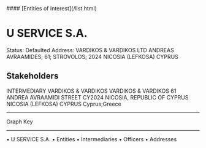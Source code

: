 <link rel="stylesheet" type="text/css" href="../../assets/style.css">
#### [Entities of Interest](/list.html)

# U SERVICE S.A.
Status: Defaulted
Address: VARDIKOS & VARDIKOS LTD ANDREAS AVRAAMIDES; 61; STROVOLOS; 2024 NICOSIA (LEFKOSA) CYPRUS

## Stakeholders
INTERMEDIARY
VARDIKOS & VARDIKOS
VARDIKOS & VARDIKOS 61 ANDREA AVRAAMIDI STREET CY2024 NICOSIA, REPUBLIC OF CYPRUS NICOSIA (LEFKOSA) CYPRUS
Cyprus;Greece




---



<div class="legend">
Graph Key
<hr>
<span class="focus">• U SERVICE S.A.</span>
<span class="entity">• Entities</span>
<span class="intermediary">• Intermediaries</span>
<span class="officer">• Officers</span>
<span class="address">• Addresses</span>
</div>


<img src="http://eoi-graphs.s3-website-eu-west-1.amazonaws.com/U_SERVICE_S.A..png" alt="">

